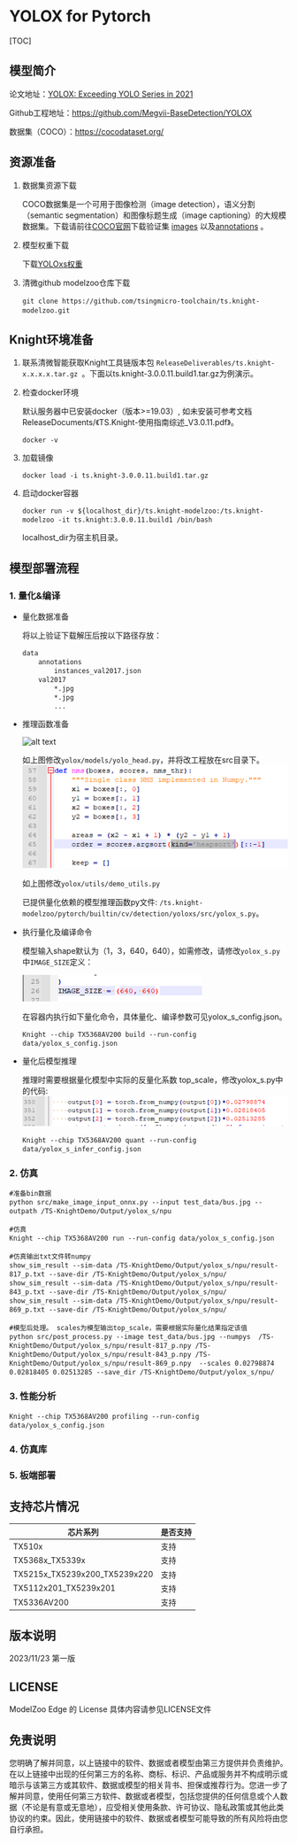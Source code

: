 # YOLOX for Pytorch

<!--命名规则 {model_name}-{dataset}-{framework}-->

[TOC]

## 模型简介

<!--可选-->
论文地址：[YOLOX: Exceeding YOLO Series in 2021](https://arxiv.org/abs/2107.08430)

Github工程地址：https://github.com/Megvii-BaseDetection/YOLOX

数据集（COCO）：https://cocodataset.org/

## 资源准备

1. 数据集资源下载

	COCO数据集是一个可用于图像检测（image detection），语义分割（semantic segmentation）和图像标题生成（image captioning）的大规模数据集。下载请前往[COCO官网](https://cocodataset.org)下载验证集 [images](http://images.cocodataset.org/zips/val2017.zip) 以及[annotations](http://images.cocodataset.org/annotations/annotations_trainval2017.zip) 。

2. 模型权重下载

	下载[YOLOxs权重](https://github.com/Megvii-BaseDetection/YOLOX/releases/download/0.1.1rc0/yolox_s.pth)

3. 清微github modelzoo仓库下载

	```git clone https://github.com/tsingmicro-toolchain/ts.knight-modelzoo.git```

## Knight环境准备

1. 联系清微智能获取Knight工具链版本包 ```ReleaseDeliverables/ts.knight-x.x.x.x.tar.gz ```。下面以ts.knight-3.0.0.11.build1.tar.gz为例演示。

2. 检查docker环境

	​默认服务器中已安装docker（版本>=19.03）, 如未安装可参考文档ReleaseDocuments/《TS.Knight-使用指南综述_V3.0.11.pdf》。
	
	```
	docker -v   
	```

3. 加载镜像
	
	```
	docker load -i ts.knight-3.0.0.11.build1.tar.gz
	```

4. 启动docker容器

	```
	docker run -v ${localhost_dir}/ts.knight-modelzoo:/ts.knight-modelzoo -it ts.knight:3.0.0.11.build1 /bin/bash
	```
	
	localhost_dir为宿主机目录。


## 模型部署流程

### 1. 量化&编译

-   量化数据准备

    将以上验证下载解压后按以下路径存放：

		data
			annotations
				instances_val2017.json
			val2017
				*.jpg
				*.jpg
				...	



-   推理函数准备


	![alt text](image.png)
	
    如上图修改`yolox/models/yolo_head.py`，并将改工程放在src目录下。
    ![alt text](image2.png) 

	如上图修改`yolox/utils/demo_utils.py`

    已提供量化依赖的模型推理函数py文件: ```/ts.knight-modelzoo/pytorch/builtin/cv/detection/yoloxs/src/yolox_s.py```。

-   执行量化及编译命令
	
	模型输入shape默认为（1，3，640，640），如需修改，请修改`yolox_s.py`中`IMAGE_SIZE`定义：

    ![alt text](image3.png)

	在容器内执行如下量化命令，具体量化、编译参数可见yolox_s_config.json。

    	Knight --chip TX5368AV200 build --run-config data/yolox_s_config.json

-   量化后模型推理

	   推理时需要根据量化模型中实际的反量化系数 top\_scale，修改yolox_s.py中的代码:
		![alt text](image1.png)

		Knight --chip TX5368AV200 quant --run-config data/yolox_s_infer_config.json


### 2. 仿真


    #准备bin数据
    python src/make_image_input_onnx.py --input test_data/bus.jpg --outpath /TS-KnightDemo/Output/yolox_s/npu

    #仿真
    Knight --chip TX5368AV200 run --run-config data/yolox_s_config.json

	#仿真输出txt文件转numpy
	show_sim_result --sim-data /TS-KnightDemo/Output/yolox_s/npu/result-817_p.txt --save-dir /TS-KnightDemo/Output/yolox_s/npu/
	show_sim_result --sim-data /TS-KnightDemo/Output/yolox_s/npu/result-843_p.txt --save-dir /TS-KnightDemo/Output/yolox_s/npu/
	show_sim_result --sim-data /TS-KnightDemo/Output/yolox_s/npu/result-869_p.txt --save-dir /TS-KnightDemo/Output/yolox_s/npu/

	#模型后处理。 scales为模型输出top_scale，需要根据实际量化结果指定该值
    python src/post_process.py --image test_data/bus.jpg --numpys  /TS-KnightDemo/Output/yolox_s/npu/result-817_p.npy /TS-KnightDemo/Output/yolox_s/npu/result-843_p.npy /TS-KnightDemo/Output/yolox_s/npu/result-869_p.npy  --scales 0.02798874 0.02818405 0.02513285 --save_dir /TS-KnightDemo/Output/yolox_s/npu/

### 3. 性能分析

	Knight --chip TX5368AV200 profiling --run-config data/yolox_s_config.json


### 4. 仿真库

### 5. 板端部署



## 支持芯片情况

| 芯片系列                                          | 是否支持 |
| ------------------------------------------------ | ------- |
| TX510x                                           | 支持     |
| TX5368x_TX5339x                                  | 支持     |
| TX5215x_TX5239x200_TX5239x220 | 支持     |
| TX5112x201_TX5239x201                            | 支持     |
| TX5336AV200                                      | 支持     |



## 版本说明

2023/11/23  第一版



## LICENSE

ModelZoo Edge 的 License 具体内容请参见LICENSE文件

## 免责说明

您明确了解并同意，以上链接中的软件、数据或者模型由第三方提供并负责维护。在以上链接中出现的任何第三方的名称、商标、标识、产品或服务并不构成明示或暗示与该第三方或其软件、数据或模型的相关背书、担保或推荐行为。您进一步了解并同意，使用任何第三方软件、数据或者模型，包括您提供的任何信息或个人数据（不论是有意或无意地），应受相关使用条款、许可协议、隐私政策或其他此类协议的约束。因此，使用链接中的软件、数据或者模型可能导致的所有风险将由您自行承担。




